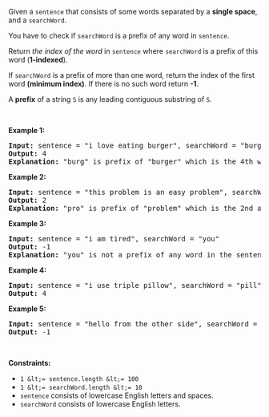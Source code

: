 Given a `` sentence ``&nbsp;that consists of some words separated by a&nbsp;__single space__, and a `` searchWord ``.

You have to check if `` searchWord `` is a prefix of any word in `` sentence ``.

Return _the index of the word_ in `` sentence `` where `` searchWord `` is a prefix of this word (__1-indexed__).

If `` searchWord `` is&nbsp;a prefix of more than one word, return the index of the first word __(minimum index)__. If there is no such word return __-1__.

A __prefix__ of a string&nbsp;`` S `` is any leading contiguous substring of `` S ``.

&nbsp;

__Example 1:__

<pre>
<strong>Input:</strong> sentence = "i love eating burger", searchWord = "burg"
<strong>Output:</strong> 4
<strong>Explanation:</strong> "burg" is prefix of "burger" which is the 4th word in the sentence.
</pre>

__Example 2:__

<pre>
<strong>Input:</strong> sentence = "this problem is an easy problem", searchWord = "pro"
<strong>Output:</strong> 2
<strong>Explanation:</strong> "pro" is prefix of "problem" which is the 2nd and the 6th word in the sentence, but we return 2 as it's the minimal index.
</pre>

__Example 3:__

<pre>
<strong>Input:</strong> sentence = "i am tired", searchWord = "you"
<strong>Output:</strong> -1
<strong>Explanation:</strong> "you" is not a prefix of any word in the sentence.
</pre>

__Example 4:__

<pre>
<strong>Input:</strong> sentence = "i use triple pillow", searchWord = "pill"
<strong>Output:</strong> 4
</pre>

__Example 5:__

<pre>
<strong>Input:</strong> sentence = "hello from the other side", searchWord = "they"
<strong>Output:</strong> -1
</pre>

&nbsp;

__Constraints:__

*   `` 1 &lt;= sentence.length &lt;= 100 ``
*   `` 1 &lt;= searchWord.length &lt;= 10 ``
*   `` sentence `` consists of lowercase English letters and spaces.
*   `` searchWord ``&nbsp;consists of lowercase English letters.